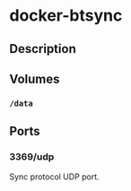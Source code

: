 # docker-btsync

## Description

## Volumes

### `/data`


## Ports
### 3369/udp
Sync protocol UDP port.